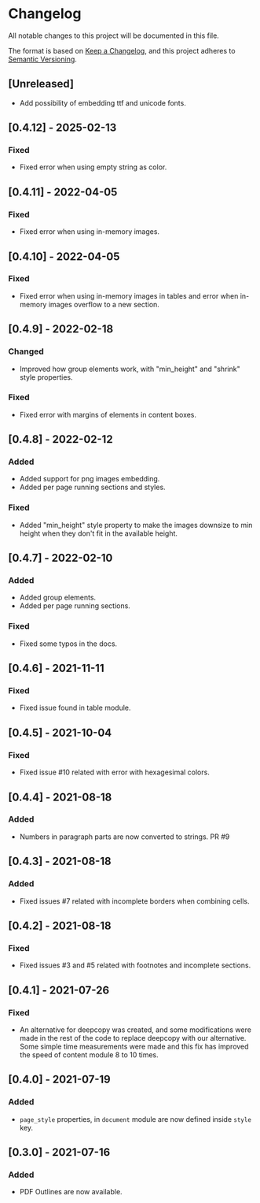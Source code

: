 # Changelog
All notable changes to this project will be documented in this file.

The format is based on [Keep a Changelog](https://keepachangelog.com/en/1.0.0/),
and this project adheres to [Semantic Versioning](https://semver.org/spec/v2.0.0.html).

## [Unreleased]
- Add possibility of embedding ttf and unicode fonts.

## [0.4.12] - 2025-02-13
### Fixed
- Fixed error when using empty string as color.

## [0.4.11] - 2022-04-05
### Fixed
- Fixed error when using in-memory images.

## [0.4.10] - 2022-04-05
### Fixed
- Fixed error when using in-memory images in tables and error when in-memory images
overflow to a new section.

## [0.4.9] - 2022-02-18
### Changed
- Improved how group elements work, with "min_height" and "shrink" style
  properties.
### Fixed
- Fixed error with margins of elements in content boxes.

## [0.4.8] - 2022-02-12
### Added
- Added support for png images embedding.
- Added per page running sections and styles.
### Fixed
- Added "min_height" style property to make the images downsize to min height
  when they don't fit in the available height.

## [0.4.7] - 2022-02-10
### Added
- Added group elements.
- Added per page running sections.
### Fixed
- Fixed some typos in the docs.

## [0.4.6] - 2021-11-11
### Fixed
- Fixed issue found in table module.

## [0.4.5] - 2021-10-04
### Fixed
- Fixed issue #10 related with error with hexagesimal colors.

## [0.4.4] - 2021-08-18
### Added
- Numbers in paragraph parts are now converted to strings. PR #9

## [0.4.3] - 2021-08-18
### Added
- Fixed issues #7 related with incomplete borders when combining cells.

## [0.4.2] - 2021-08-18
### Fixed
- Fixed issues #3 and #5 related with footnotes and incomplete sections.

## [0.4.1] - 2021-07-26
### Fixed
- An alternative for deepcopy was created, and some modifications were made in 
  the rest of the code to replace deepcopy with our alternative. Some simple
  time measurements were made and this fix has improved the speed of content
  module 8 to 10 times.

## [0.4.0] - 2021-07-19
### Added
- `page_style` properties, in `document` module are now defined inside `style`
  key.

## [0.3.0] - 2021-07-16
### Added
- PDF Outlines are now available.